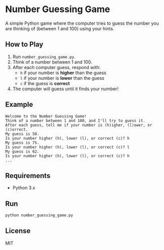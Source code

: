 # Number Guessing Game

A simple Python game where the computer tries to guess the number you are thinking of (between 1 and 100) using your hints.

## How to Play

1. Run `number_guessing_game.py`.
2. Think of a number between 1 and 100.
3. After each computer guess, respond with:
   - `h` if your number is **higher** than the guess
   - `l` if your number is **lower** than the guess
   - `c` if the guess is **correct**
4. The computer will guess until it finds your number!

## Example

```
Welcome to the Number Guessing Game!
Think of a number between 1 and 100, and I'll try to guess it.
After each guess, tell me if your number is (h)igher, (l)ower, or (c)orrect.
My guess is 50.
Is your number higher (h), lower (l), or correct (c)? h
My guess is 75.
Is your number higher (h), lower (l), or correct (c)? l
My guess is 62.
Is your number higher (h), lower (l), or correct (c)? h
...
```

## Requirements

- Python 3.x

## Run

```bash
python number_guessing_game.py
```

## License

MIT
